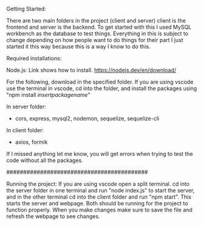 Getting Started:

There are two main folders in the project (client and server) client is the frontend and server is the backend. To get started with this I used MySQL workbench as the database to test things. 
Everything in this is subject to change depending on how people want to do things for their part I just started it this way because this is a way I know to do this.

Required installations:

Node.js:
Link shows how to install. 
https://nodejs.dev/en/download/

For the following, download in the specified folder. If you are using vscode use the terminal in vscode, cd into the folder, and install the packages using "npm install *insertpackagename*"

In server folder:
- cors, express, mysql2, nodemon, sequelize, sequelize-cli

In client folder:
- axios, formik

If I missed anything let me know, you will get errors when trying to test the code without all the packages.

##########################################

Running the project:
If you are using vscode open a split terminal. cd into the server folder in one terminal and run "node index.js" to start the server, and in the other terminal cd into the client folder and run "npm start".
This starts the server and webpage.
Both should be running for the project to function properly.
When you make changes make sure to save the file and refresh the webpage to see changes.
